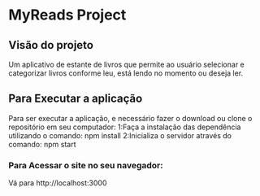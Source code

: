# MyReads Project

## Visão do projeto
Um aplicativo de estante de livros que permite ao usuário selecionar e categorizar livros conforme leu, está lendo no momento ou deseja ler.

## Para Executar a aplicação
Para ser executar a aplicação, e necessário fazer o download ou clone o repositório em seu computador:
1:Faça a instalação das dependência utilizando o comando: npm install
2:Inicializa o servidor através do comando: npm start

### Para Acessar o site no seu navegador:
Vá para http://localhost:3000 
